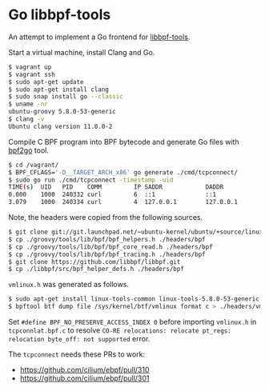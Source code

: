 # Go libbpf-tools

An attempt to implement a Go frontend for
[libbpf-tools](https://github.com/iovisor/bcc/tree/master/libbpf-tools).

Start a virtual machine, install Clang and Go.

```sh
$ vagrant up
$ vagrant ssh
$ sudo apt-get update
$ sudo apt-get install clang
$ sudo snap install go --classic
$ uname -nr
ubuntu-groovy 5.8.0-53-generic
$ clang -v
Ubuntu clang version 11.0.0-2
```

Compile C BPF program into BPF bytecode and generate Go files
with [bpf2go](https://github.com/cilium/ebpf/blob/master/cmd/bpf2go/doc.go) tool.

```sh
$ cd /vagrant/
$ BPF_CFLAGS='-D__TARGET_ARCH_x86' go generate ./cmd/tcpconnect/
$ sudo go run ./cmd/tcpconnect -timestamp -uid
TIME(s)  UID   PID    COMM         IP SADDR            DADDR            DPORT
0.000    1000  240332 curl         6  ::1              ::1              8000
3.079    1000  240334 curl         4  127.0.0.1        127.0.0.1        8000
```

Note, the headers were copied from the following sources.

```sh
$ git clone git://git.launchpad.net/~ubuntu-kernel/ubuntu/+source/linux/+git/groovy
$ cp ./groovy/tools/lib/bpf/bpf_helpers.h ./headers/bpf
$ cp ./groovy/tools/lib/bpf/bpf_core_read.h ./headers/bpf
$ cp ./groovy/tools/lib/bpf/bpf_tracing.h ./headers/bpf
$ git clone https://github.com/libbpf/libbpf.git
$ cp ./libbpf/src/bpf_helper_defs.h ./headers/bpf
```

`vmlinux.h` was generated as follows.

```sh
$ sudo apt-get install linux-tools-common linux-tools-5.8.0-53-generic
$ bpftool btf dump file /sys/kernel/btf/vmlinux format c > ./headers/vmlinux.h
```

Set `#define BPF_NO_PRESERVE_ACCESS_INDEX 0` before importing `vmlinux.h`
in `tcpconnlat.bpf.c` to resolve
`CO-RE relocations: relocate pt_regs: relocation byte_off: not supported` error.

The `tcpconnect` needs these PRs to work:

- https://github.com/cilium/ebpf/pull/310
- https://github.com/cilium/ebpf/pull/301

